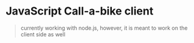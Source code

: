 # JavaScript Call-a-bike client

> currently working with node.js, however, it is meant to work on the client side as well
